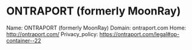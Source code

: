 
# ONTRAPORT (formerly MoonRay)

Name: ONTRAPORT (formerly MoonRay)
Domain: ontraport.com
Home: http://ontraport.com/
Privacy_policy: https://ontraport.com/legal#op-container--22
